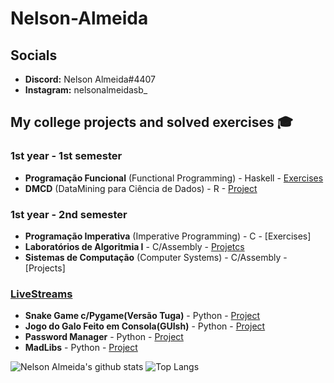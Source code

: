 # Nelson-Almeida 

## Socials
- **Discord:** Nelson Almeida#4407
- **Instagram:** nelsonalmeidasb_

## My college projects and solved exercises 🎓 
### 1st year - 1st semester 
- **Programação Funcional** (Functional Programming) - Haskell - [Exercises](https://github.com/NelsonAlmeida-18/UniversidadePF) 
- **DMCD** (DataMining para Ciência de Dados) - R - [Project](https://github.com/NelsonAlmeida-18/DMCD)

### 1st year - 2nd semester 
- **Programação Imperativa** (Imperative Programming) - C - [Exercises]
- **Laboratórios de Algoritmia I** - C/Assembly - [Projetcs](https://github.com/NelsonAlmeida-18/CC-PL-3-G-08)
- **Sistemas de Computação** (Computer Systems) - C/Assembly - [Projects] 

### [LiveStreams](https://github.com/NelsonAlmeida-18/streams)
- **Snake Game c/Pygame(Versão Tuga)** - Python - [Project](https://github.com/NelsonAlmeida-18/streams/tree/main/Oant)
- **Jogo do Galo Feito em Consola(GUIsh)** - Python - [Project](https://github.com/NelsonAlmeida-18/streams/blob/main/felix.py)
- **Password Manager** - Python - [Project](https://github.com/NelsonAlmeida-18/streams/tree/main/Password%20Manager)
- **MadLibs** - Python - [Project](https://github.com/NelsonAlmeida-18/streams/tree/main/madLibs)


![Nelson Almeida's github stats](https://github-readme-stats.vercel.app/api?username=NelsonAlmeida-18&show_icons=true&theme=dark)
![Top Langs](https://github-readme-stats.vercel.app/api/top-langs/?username=NelsonAlmeida-18&layout=compact&theme=dark)
